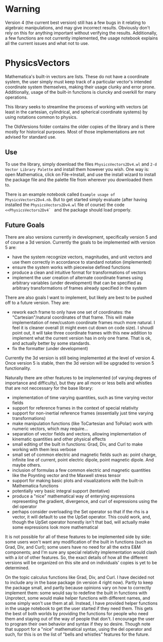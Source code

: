 # Warning
Version 4 (the current best version) still has a few bugs in it relating to algebraic manipulations, and may give incorrect results. Obviously don't rely on this for anything important without verifying the results. Additionally, a few functions are not currently implemented, the usage notebook explains all the current issues and what not to use.

# PhysicsVectors
Mathematica's built-in vectors are lists. These do not have a coordinate system, the user simply must keep track of a particular vector's intended coordinate system themselves, making their usage clunky and error prone. Additionally, usage of the built-in functions is cluncky and overkill for many operations.

This library seeks to streamline the process of working with vectors (at least in the cartesian, cylindrical, and spherical coordinate systems) by using notations common to physics. 

The OldVersions folder contains the older copies of the library and is there mostly for historical purposes. Most of those implementations are not advised for standard use.

## Use
To use the library, simply download the files ```PhysicsVectors2Dv4.wl``` and ```2-d Vector Library Palette``` and install them however you wish. One way is: open Mathematica, click on File->Install, and use the install wizard to install the package file and the palette file from wherever you downloaded them to. 

There is an example notebook called ```Example usage of PhysicsVectors2Dv4.nb```. But to get started simply evaluate (after having installed the ```PhysicsVectors2Dv4.wl``` file of course) the code ```<<PhysicsVectors2Dv4` ``` and the package should load properly.

## Future Goals
There are also versions currently in development, specifically version 5 and of course a 3d version. Currently the goals to be implemented with version 5 are: 
* have the system recognize vectors, magnitudes, and unit vectors and use them correctly in accordance to standard notation (implemented)
* ensure the system works with piecewise defined functions
* produce a clean and intuitive format for transformations of vectors 
* implement the user creation of alternate coordinate frames using arbitrary variables (under development) that can be specified as arbitrary transformations of frames already specified in the system

There are also goals I want to implement, but likely are best to be pushed off to a future version. They are:
* rework each frame to only have one set of coordinates: the "Cartesian"/natural coordinates of that frame. This will make implementation of new/custom coordinate frames much more natural. I feel it is cleaner overall (it might even cut down on code size). I shoudl point out, it will take three coordinate frames with this new addition to implement what the current version has in only one frame. That is ok, and actually better by some standards.
* fix the formatter (under development)

Currently the 3d version is still being implemented at the level of version 4. Once version 5 is stable, then the 3d version will be upgraded to version 5 functionality. 

Naturally there are other features to be implemented (of varying degrees of importance and difficulty), but they are all more or less bells and whistles that are not neccessary for the base library:
* implementation of time varying quantities, such as time varying vector fields
* support for reference frames in the context of special relativity
* support for non-inertial reference frames (essentially just time varying transformations)
* make manipulation functions (like ToCartesian and ToPolar) work with numeric vectors, which may require...
* separation of vector fields and vectors, allowing implementation of kinematic quantities and other physical effects
* small editing of the built in functions: Grad, Div, and Curl to make working with them less verbose
* small set of common electric and magnetic fields such as: point charge, infinite line of current, point electric dipole, point magnetic dipole. And maybe others. 
* inclusion of formulas a few common electric and magnetic quantities like the Poynting vector and the Maxwell stress tensor
* support for making basic plots and visualizations with the built-in Mathematica functions
* potentially very basic integral support (tentative)
* produce a "nice" mathematical way of enterying expressions representing the gradient, divergence, and curl of expressions using the del operator
* perhaps consider overloading the Set operator so that if the rhs is a vector, it will default to use the UpSet operator. This could work, and, though the UpSet operator honestly isn't that bad, will actually make some expressions look more mathematical

It is not possible for all of these features to be implemented side by side: some users won't want any modification of the built in functions (such as Grad, Div, and Curl); some users have no need for all the extra E&M components; and I'm sure any special relativity implementation would clash with a *lot* of other features. So, the exact details of how all the different versions will be organized on this site and on individuals' copies is yet to be determined.

On the topic calculus functions like Grad, Div, and Curl. I have decided not to include any in the base package (in version 4 right now). Partly to keep the package small, and partly because opinions vary on how to correctly implement them: some would say to redefine the built in functions with Unprotect, some would make helper functions with different names, and some simply won't use them at all. Instead, I have provided helper functions in the usage notebook to get the user started if they need them. This gets the best of both worlds by providing the functions for people who need them and staying out of the way of people that don't. I encourage the user to program their own behavior and syntax if they so desire. Though note that support for a "nice" mathematical syntax, using the del operator and such, for this is on the list of "bells and whistles" features for the future.
